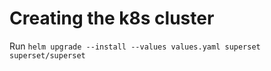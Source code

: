 # Creating the k8s cluster

Run `helm upgrade --install --values values.yaml superset superset/superset`

